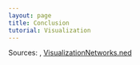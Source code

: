 ```yaml
---
layout: page
title: Conclusion
tutorial: Visualization
---
```


Sources: <a srcfile="../omnetpp.ini" />, [VisualizationNetworks.ned](../VisualizationNetworks.ned)
